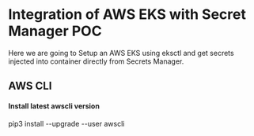 # Integration of AWS EKS with Secret Manager POC
Here we are going to Setup an AWS EKS using eksctl and get secrets injected into container directly from Secrets Manager.

## AWS CLI

#### Install latest awscli version

pip3 install --upgrade --user awscli 

